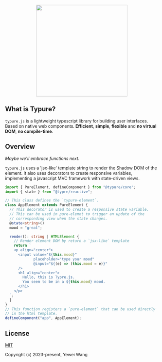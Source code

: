 <p align="center"><img width="300" src="https://github.com/wangyewei/Typurejs/assets/49926816/945db725-282b-440e-9202-8bb715a12c63" /></p>

## What is Typure?

`typure.js` is a lightweight typescript library for building user interfaces. Based on native web components. **Efficient**, **simple**, **flexible** and **no virtual DOM**, **no compile-time**.

## Overview

_Maybe we'll embrace functions next._

`typure.js` uses a 'jsx-like' template string to render the Shadow DOM of the element. It also uses decorators to create responsive variables, implementing a javascript MVC framework with state-driven views.

```typescript
import { PureElement, defineComponent } from "@typure/core";
import { state } from "@typre/reactive";

// This class defines the `typure-element`.
class AppElement extends PureElement {
  // This decorator is used to create a responsive state variable.
  // This can be used in pure-elemnt to trigger an update of the
  // corresponding view when the state changes.
  @state<string>()
  mood = "great";

  render(): string | HTMLElement {
    // Render element DOM by return a `jsx-like` template
    return `
    <p align="center">
      <input value="${this.mood}" 
             placeholder="type your mood" 
             @input="${(e) => (this.mood = e)}"
      />
      <h1 align="center">
        Hello, this is Typre.js.
        You seem to be in a ${this.mood} mood.
      </h1>
    </p>
  `;
  }
}
// This function registers a `pure-element` that can be used directly
// in the html template.
defineComponent("app", AppElement);
```

## License

[MIT](https://opensource.org/licenses/MIT)

Copyright (c) 2023-present, Yewei Wang
